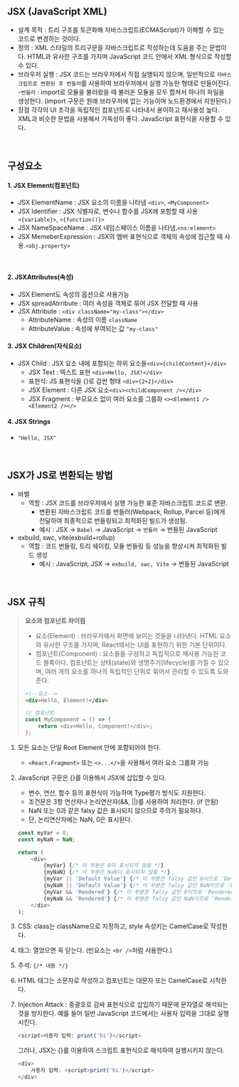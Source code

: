 ## JSX (JavaScript XML)

-   설계 목적 : 트리 구조를 토큰화해 자바스크립트(ECMAScript)가 이해할 수 있는 코드로 변경하는 것이다.
-   정의 : XML 스타일의 트리구문을 자바스크립트로 작성하는데 도움을 주는 문법이다. HTML과 유사한 구조를 가지며 JavaScript 코드 안에서 XML 형식으로 작성할 수 있다.
-   브라우저 실행 : JSX 코드는 브라우저에서 직접 실행되지 않으며, 일반적으로 `자바스크립트로 변환된 후 번들러`를 사용하여 브라우저에서 실행 가능한 형태로 만들어진다. -`번들러` : import로 모듈을 불러왔을 때 불러온 모듈을 모두 합쳐서 하나의 파일을 생성한다. (import 구문은 원래 브라우저에 없는 기능이며 노드환경에서 지원된다.)
-   장점
    각각의 UI 조각을 독립적인 컴포넌트로 나타내서 용이하고 재사용성 높다.
    XML과 비슷한 문법을 사용해서 가독성이 좋다.
    JavaScript 표현식을 사용할 수 있다.

<br>

## 구성요소

#### 1. JSX Element(컴포넌트)

-   JSX ElementName : JSX 요소의 이름을 나타냄 `<div>`, `<MyComponent>`
-   JSX Identifier : JSX 식별자로, 변수나 함수를 JSX에 포함할 때 사용`<{variable}>`, `<{function()}>`
-   JSX NameSpaceName : JSX 네임스페이스 이름을 나타냄.`<ns:element>`
-   JSX MemeberExpression : JSX의 멤버 표현식으로 객체의 속성에 접근할 때 사용.`<obj.property>`

   <br>

#### 2. JSXAttributes(속성)

-   JSX Element도 속성의 옵션으로 사용가능
-   JSX spreadAtrribute : 여러 속성을 객체로 묶어 JSX 전달할 때 사용
-   JSX Attribute : `<div className="my-class"></div>`
    -   AttributeName : 속성의 이름 `className`
    -   AttributeValue : 속성에 부여되는 값 `"my-class"`

#### 3. JSX Children(자식요소)

-   JSX Child : JSX 요소 내에 포함되는 하위 요소들`<div>{childContent}</div>`
    -   JSX Text : 텍스트 표현 `<div>Hello, JSX!</div>`
    -   표현식: JS 표현식을 {}로 감싼 형태 `<div>{2+2}</div>`
    -   JSX Element : 다른 JSX 요소`<div><childComponent /></div>`
    -   JSX Fragment : 부모요소 없이 여러 요소를 그룹화 `<><Element1 /><Element2 /></>`

#### 4. JSX Strings

-   `"Hello, JSX"`

<br>

## JSX가 JS로 변환되는 방법

-   바벨
    -   역할 : JSX 코드를 브라우저에서 실행 가능한 표준 자바스크립트 코드로 변환.
        -   변환된 자바스크립트 코드를 번들러(Webpack, Rollup, Parcel 등)에게 전달하여 최종적으로 번들링되고 최적화된 빌드가 생성됨.
        -   예시 : JSX → `Babel` → JavaScript → `번들러` → 번들된 JavaScript
-   exbuild, swc, vite(exbuild+rollup)
    -   역할 : 코드 번들링, 트리 쉐이킹, 모듈 번들링 등 성능을 향상시켜 최적화된 빌드 생성
        -   예시 : JavaScript, JSX → `exbuild, swc, Vite` → 번들된 JavaScript

<br>

## JSX 규칙

> **요소와 컴포넌트 차이점**
>
> -   요소(Element) : 브라우저에서 화면에 보이는 것들을 나타낸다. HTML 요소와 유사한 구조를 가지며, React에서는 UI를 표현하기 위한 기본 단위이다.
> -   컴포넌트(Component) : 요소들을 구성하고 독립적으로 재사용 가능한 코드 블록이다. 컴포넌트는 상태(state)와 생명주기(lifecycle)를 가질 수 있으며, 여러 개의 요소를 하나의 독립적인 단위로 묶어서 관리할 수 있도록 도와준다.
>
> ```html
> <!--요소-->
> <div>Hello, Element!</div>
> ```
>
> ```javascript
> // 컴포넌트
> const MyComponent = () => {
>     return <div>Hello, Component!</div>;
> };
> ```

1.  모든 요소는 단일 Root Element 안에 포함되어야 한다.
    -   `<React.Fragment>` 또는 `<>...</>`을 사용해서 여러 요소 그룹화 가능
2.  JavaScript 구문은 {}를 이용해서 JSX에 삽입할 수 있다.

    -   변수, 연산, 함수 등의 표현식이 가능하며 Type평가 방식도 지원한다.
    -   조건문은 3항 연산자나 논리연산자(&&, ||)를 사용하여 처리한다. (if 안됨)
    -   NaN 또는 0과 같은 falsy 값은 표시되지 않으므로 주의가 필요하다.
    -   단, 논리연산자에는 NaN, 0은 표시된다.

    ```javascript
    const myVar = 0;
    const myNaN = NaN;

    return (
        <div>
            {myVar} {/* 이 부분은 0이 표시되지 않음 */}
            {myNaN} {/* 이 부분은 NaN이 표시되지 않음 */}
            {myVar || 'Default Value'} {/* 이 부분은 falsy 값인 0이므로 'Default Value'가 표시됨 */}
            {myNaN || 'Default Value'} {/* 이 부분은 falsy 값인 NaN이므로 'Default Value'가 표시됨 */}
            {myVar && 'Rendered'} {/* 이 부분은 falsy 값인 0이므로 'Rendered'가 표시되지 않음 */}
            {myNaN && 'Rendered'} {/* 이 부분은 falsy 값인 NaN이므로 'Rendered'가 표시되지 않음 */}
        </div>
    );
    ```

3.  CSS: class는 className으로 지정하고, style 속성키는 CamelCase로 작성한다.
4.  태그: 열었으면 꼭 닫는다. (빈요소는 `<br />`처럼 사용한다.)
5.  주석: `{/* 내용 */}`
6.  HTML 태그는 소문자로 작성하고 컴포넌트는 대문자 또는 CamelCase로 시작한다.
7.  Injection Attack : 중괄호로 감싸 표현식으로 삽입하기 때문에 문자열로 해석되는 것을 방지한다. 예를 들어 일반 JavaScript 코드에서는 사용자 입력을 그대로 실행시킨다.

    ```javascript
    <script>사용자 입력: print('hi')</script>
    ```

    그러나, JSX는 {}를 이용하여 스크립트 표현식으로 해석하여 실행시키지 않는다.

    ```javascript
    <div>
        사용자 입력: <script>print('hi')</script>
    </div>
    ```
